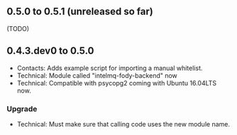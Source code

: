 ## 0.5.0 to 0.5.1 (unreleased so far)

 (TODO)

## 0.4.3.dev0 to 0.5.0
 * Contacts: Adds example script for importing a manual whitelist.
 * Technical: Module called "intelmq-fody-backend" now
 * Technical: Compatible with psycopg2 coming with Ubuntu 16.04LTS now.

### Upgrade
 * Technical: Must make sure that calling code uses the new module name.
